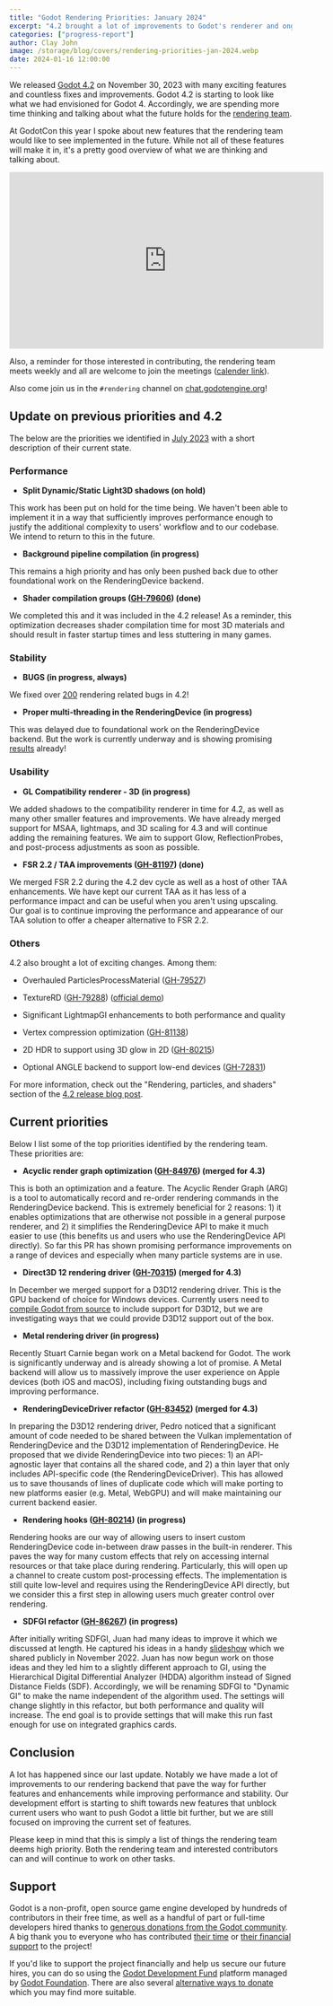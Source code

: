 ```yaml
---
title: "Godot Rendering Priorities: January 2024"
excerpt: "4.2 brought a lot of improvements to Godot's renderer and ongoing work is paving the way for new features"
categories: ["progress-report"]
author: Clay John
image: /storage/blog/covers/rendering-priorities-jan-2024.webp
date: 2024-01-16 12:00:00
---
```


We released [Godot 4.2](https://godotengine.org/article/godot-4-2-arrives-in-style/) on November 30, 2023 with many exciting features and countless fixes and improvements. Godot 4.2 is starting to look like what we had envisioned for Godot 4. Accordingly, we are spending more time thinking and talking about what the future holds for the [rendering team](https://godotengine.org/teams/#rendering).

At GodotCon this year I spoke about new features that the rendering team would like to see implemented in the future. While not all of these features will make it in, it's a pretty good overview of what we are thinking and talking about.

<iframe width="560" height="315" src="https://www.youtube.com/embed/MW3IFMvDTCY" frameborder="0" allow="accelerometer; autoplay; encrypted-media; gyroscope; picture-in-picture" allowfullscreen></iframe>

Also, a reminder for those interested in contributing, the rendering team meets weekly and all are welcome to join the meetings ([calender link](https://calendar.google.com/calendar/u/0/r?cid=dXBwOGIwZXU0a3BlZjFjNTB2dTJmM2tjOGNAZ3JvdXAuY2FsZW5kYXIuZ29vZ2xlLmNvbQ)).

Also come join us in the `#rendering` channel on [chat.godotengine.org](https://chat.godotengine.org)!

## Update on previous priorities and 4.2

The below are the priorities we identified in [July 2023](https://godotengine.org/article/rendering-priorities-july-2023) with a short description of their current state.

### Performance

* **Split Dynamic/Static Light3D shadows (on hold)**

This work has been put on hold for the time being. We haven't been able to implement it in a way that sufficiently improves performance enough to justify the additional complexity to users' workflow and to our codebase. We intend to return to this in the future.

* **Background pipeline compilation (in progress)**

This remains a high priority and has only been pushed back due to other foundational work on the RenderingDevice backend.

* **Shader compilation groups ([GH-79606](https://github.com/godotengine/godot/pull/79606)) (done)**

We completed this and it was included in the 4.2 release! As a reminder, this optimization decreases shader compilation time for most 3D materials and should result in faster startup times and less stuttering in many games.

### Stability

* **BUGS (in progress, always)**

We fixed over [200](https://github.com/godotengine/godot/pulls?q=is%3Apr+milestone%3A4.2+is%3Aclosed+label%3Atopic%3Arendering%2Ctopic%3Ashaders%2Ctopic%3Aparticles+label%3Abug) rendering related bugs in 4.2! 

* **Proper multi-threading in the RenderingDevice (in progress)**

This was delayed due to foundational work on the RenderingDevice backend. But the work is currently underway and is showing promising [results](https://twitter.com/dariosamo/status/1735363059202375819) already!

### Usability

* **GL Compatibility renderer - 3D (in progress)**

We added shadows to the compatibility renderer in time for 4.2, as well as many other smaller features and improvements. We have already merged support for MSAA, lightmaps, and 3D scaling for 4.3 and will continue adding the remaining features. We aim to support Glow, ReflectionProbes, and post-process adjustments as soon as possible.

* **FSR 2.2 / TAA improvements ([GH-81197](https://github.com/godotengine/godot/pull/81197)) (done)**

We merged FSR 2.2 during the 4.2 dev cycle as well as a host of other TAA enhancements. We have kept our current TAA as it has less of a performance impact and can be useful when you aren't using upscaling. Our goal is to continue improving the performance and appearance of our TAA solution to offer a cheaper alternative to FSR 2.2.

### Others

4.2 also brought a lot of exciting changes. Among them:

* Overhauled ParticlesProcessMaterial ([GH-79527](https://github.com/godotengine/godot/pull/79527))

* TextureRD ([GH-79288](https://github.com/godotengine/godot/pull/79288)) ([official demo](https://github.com/godotengine/godot-demo-projects/tree/master/compute/texture))

* Significant LightmapGI enhancements to both performance and quality

* Vertex compression optimization ([GH-81138](https://github.com/godotengine/godot/pull/81138))

* 2D HDR to support using 3D glow in 2D ([GH-80215](https://github.com/godotengine/godot/pull/80215))

* Optional ANGLE backend to support low-end devices ([GH-72831](https://github.com/godotengine/godot/pull/72831))

For more information, check out the "Rendering, particles, and shaders" section of the [4.2 release blog post](https://godotengine.org/article/godot-4-2-arrives-in-style/#rendering-particles-and-shaders).


## Current priorities

Below I list some of the top priorities identified by the rendering team. These priorities are:

* **Acyclic render graph optimization ([GH-84976](https://github.com/godotengine/godot/pull/84976)) (merged for 4.3)**

This is both an optimization and a feature. The Acyclic Render Graph (ARG) is a tool to automatically record and re-order rendering commands in the RenderingDevice backend. This is extremely beneficial for 2 reasons: 1) it enables optimizations that are otherwise not possible in a general purpose renderer, and 2) it simplifies the RenderingDevice API to make it much easier to use (this benefits us and users who use the RenderingDevice API directly). So far this PR has shown promising performance improvements on a range of devices and especially when many particle systems are in use. 

* **Direct3D 12 rendering driver ([GH-70315](https://github.com/godotengine/godot/pull/70315)) (merged for 4.3)**

In December we merged support for a D3D12 rendering driver. This is the GPU backend of choice for Windows devices. Currently users need to [compile Godot from source](https://docs.godotengine.org/en/latest/contributing/development/compiling/compiling_for_windows.html#compiling-with-support-for-direct3d-12) to include support for D3D12, but we are investigating ways that we could provide D3D12 support out of the box.

* **Metal rendering driver (in progress)**

Recently Stuart Carnie began work on a Metal backend for Godot. The work is significantly underway and is already showing a lot of promise. A Metal backend will allow us to massively improve the user experience on Apple devices (both iOS and macOS), including fixing outstanding bugs and improving performance.


* **RenderingDeviceDriver refactor ([GH-83452](https://github.com/godotengine/godot/pull/83452)) (merged for 4.3)**

In preparing the D3D12 rendering driver, Pedro noticed that a significant amount of code needed to be shared between the Vulkan implementation of RenderingDevice and the D3D12 implementation of RenderingDevice. He proposed that we divide RenderingDevice into two pieces: 1) an API-agnostic layer that contains all the shared code, and 2) a thin layer that only includes API-specific code (the RenderingDeviceDriver). This has allowed us to save thousands of lines of duplicate code which will make porting to new platforms easier (e.g. Metal, WebGPU) and will make maintaining our current backend easier. 

* **Rendering hooks ([GH-80214](https://github.com/godotengine/godot/pull/80214)) (in progress)**

Rendering hooks are our way of allowing users to insert custom RenderingDevice code in-between draw passes in the built-in renderer. This paves the way for many custom effects that rely on accessing internal resources or that take place during rendering. Particularly, this will open up a channel to create custom post-processing effects. The implementation is still quite low-level and requires using the RenderingDevice API directly, but we consider this a first step in allowing users much greater control over rendering.

* **SDFGI refactor ([GH-86267](https://github.com/godotengine/godot/pull/86267)) (in progress)**

After initially writing SDFGI, Juan had many ideas to improve it which we discussed at length. He captured his ideas in a handy [slideshow](https://www.docdroid.net/YNntL0e/godot-sdfgi-pdf) which we shared publicly in November 2022. Juan has now begun work on those ideas and they led him to a slightly different approach to GI, using the Hierarchical Digital Differential Analyzer (HDDA) algorithm instead of Signed Distance Fields (SDF). Accordingly, we will be renaming SDFGI to "Dynamic GI" to make the name independent of the algorithm used. The settings will change slightly in this refactor, but both performance and quality will increase. The end goal is to provide settings that will make this run fast enough for use on integrated graphics cards.

## Conclusion

A lot has happened since our last update. Notably we have made a lot of improvements to our rendering backend that pave the way for further features and enhancements while improving performance and stability. Our development effort is starting to shift towards new features that unblock current users who want to push Godot a little bit further, but we are still focused on improving the current set of features.

Please keep in mind that this is simply a list of things the rendering team deems high priority. Both the rendering team and interested contributors can and will continue to work on other tasks.

## Support

Godot is a non-profit, open source game engine developed by hundreds of contributors in their free time, as well as a handful of part or full-time developers hired thanks to [generous donations from the Godot community](https://fund.godotengine.org/). A big thank you to everyone who has contributed [their time](https://github.com/godotengine/godot/blob/master/AUTHORS.md) or [their financial support](https://github.com/godotengine/godot/blob/master/DONORS.md) to the project!

If you'd like to support the project financially and help us secure our future hires, you can do so using the [Godot Development Fund](https://fund.godotengine.org/) platform managed by [Godot Foundation](https://godot.foundation/). There are also several [alternative ways to donate](/donate) which you may find more suitable.

